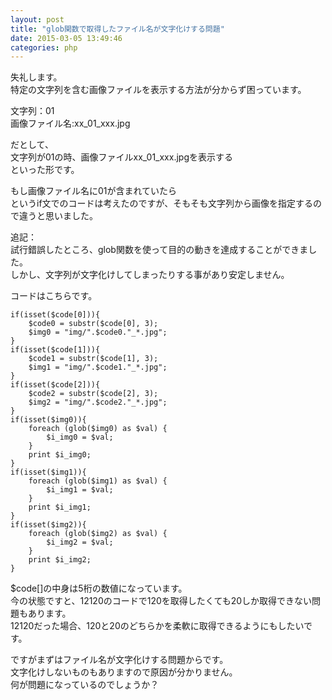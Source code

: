 ```yaml
---
layout: post
title: "glob関数で取得したファイル名が文字化けする問題"
date: 2015-03-05 13:49:46
categories: php
---
```

<p>失礼します。<br>
特定の文字列を含む画像ファイルを表示する方法が分からず困っています。</p>

<p>文字列：01<br>
画像ファイル名:xx_01_xxx.jpg</p>

<p>だとして、<br>
文字列が01の時、画像ファイルxx_01_xxx.jpgを表示する<br>
といった形です。</p>

<p>もし画像ファイル名に01が含まれていたら<br>
というif文でのコードは考えたのですが、そもそも文字列から画像を指定するので違うと思いました。</p>

<p>追記：<br>
試行錯誤したところ、glob関数を使って目的の動きを達成することができました。<br>
しかし、文字列が文字化けしてしまったりする事があり安定しません。</p>

<p>コードはこちらです。</p>

<pre><code>if(isset($code[0])){
    $code0 = substr($code[0], 3);
    $img0 = "img/".$code0."_*.jpg";
}
if(isset($code[1])){
    $code1 = substr($code[1], 3);
    $img1 = "img/".$code1."_*.jpg";
}
if(isset($code[2])){
    $code2 = substr($code[2], 3);
    $img2 = "img/".$code2."_*.jpg";
}
if(isset($img0)){
    foreach (glob($img0) as $val) {
        $i_img0 = $val;
    }
    print $i_img0;
}
if(isset($img1)){
    foreach (glob($img1) as $val) {
        $i_img1 = $val;
    }
    print $i_img1;
}
if(isset($img2)){
    foreach (glob($img2) as $val) {
        $i_img2 = $val;
    }
    print $i_img2;
}
</code></pre>

<p>$code[]の中身は5桁の数値になっています。<br>
今の状態ですと、12120のコードで120を取得したくても20しか取得できない問題もあります。<br>
12120だった場合、120と20のどちらかを柔軟に取得できるようにもしたいです。</p>

<p>ですがまずはファイル名が文字化けする問題からです。<br>
文字化けしないものもありますので原因が分かりません。<br>
何が問題になっているのでしょうか？</p>

